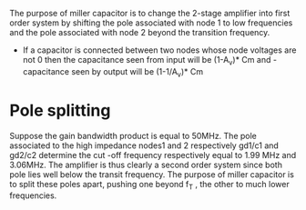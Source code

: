 
The purpose of miller capacitor is to change the 2-stage amplifier into first order system by shifting the pole associated with node 1 to low frequencies and the pole associated with node 2 beyond the transition frequency.
- If a capacitor is connected between two nodes whose node voltages are not 0 then the capacitance seen from input will be (1-A<sub>v</sub>)* Cm and 
   -capacitance seen by output will be (1-1/A<sub>v</sub>)* Cm

# Pole splitting 
Suppose the gain bandwidth product is equal to 50MHz. The pole associated to the high impedance nodes1 and 2 respectively gd1/c1 and gd2/c2 determine the cut -off frequency respectively equal to 1.99 MHz and 3.06MHz. The amplifier is thus clearly a second order system since both pole lies well below the transit frequency. The purpose of miller capacitor is to split these poles apart, pushing one beyond f<sub>T</sub> , the other to much lower frequencies.
